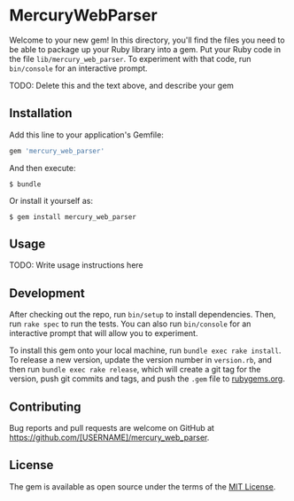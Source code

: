 # MercuryWebParser

Welcome to your new gem! In this directory, you'll find the files you need to be able to package up your Ruby library into a gem. Put your Ruby code in the file `lib/mercury_web_parser`. To experiment with that code, run `bin/console` for an interactive prompt.

TODO: Delete this and the text above, and describe your gem

## Installation

Add this line to your application's Gemfile:

```ruby
gem 'mercury_web_parser'
```

And then execute:

    $ bundle

Or install it yourself as:

    $ gem install mercury_web_parser

## Usage

TODO: Write usage instructions here

## Development

After checking out the repo, run `bin/setup` to install dependencies. Then, run `rake spec` to run the tests. You can also run `bin/console` for an interactive prompt that will allow you to experiment.

To install this gem onto your local machine, run `bundle exec rake install`. To release a new version, update the version number in `version.rb`, and then run `bundle exec rake release`, which will create a git tag for the version, push git commits and tags, and push the `.gem` file to [rubygems.org](https://rubygems.org).

## Contributing

Bug reports and pull requests are welcome on GitHub at https://github.com/[USERNAME]/mercury_web_parser.


## License

The gem is available as open source under the terms of the [MIT License](http://opensource.org/licenses/MIT).

